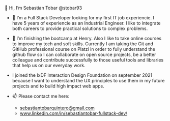 
👋 Hi, I’m Sebastian Tobar @stobar93

+ 👀 I’m a Full Stack Developer looking for my first IT job experiencie.
I have 5 years of experiencie as an Industrial Engineer. I like to integrate both careers to provide practical solutions to complex problems.

+ 🌱 I’m finishing the bootcamp at Henry. Also I like to take online courses to improve my tech and soft skills.
Currently I am taking the Git and GitHub professional course on Platzi in order to fully understand the github flow so I can 
collaborate on open source projects, be a better colleague and contribute successfully to those useful tools and libraries that help us on our everyday work.

+ I joined the IxDF Interaction Design Foundation on september 2021 because I want to understand the UX principles to use them
in my future projects and to build high impact web apps.

+ 📫 Please contact me here:
  + sebastiantobarquintero@gmail.com
  + www.linkedin.com/in/sebastiantobar-fullstack-dev/


<!---
stobar93/stobar93 is a ✨ special ✨ repository because its `README.md` (this file) appears on your GitHub profile.
You can click the Preview link to take a look at your changes.
--->
